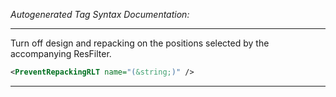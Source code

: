 <!-- THIS IS AN AUTOGENERATED FILE: Don't edit it directly, instead change the schema definition in the code itself. -->

_Autogenerated Tag Syntax Documentation:_

---
Turn off design and repacking on the positions selected by the accompanying ResFilter.

```xml
<PreventRepackingRLT name="(&string;)" />
```



---
